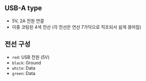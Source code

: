 ## USB-A type
+ 5V, 2A 전원 연결
+ 이중 코팅된 4색 전선 (각 전선은 연선 7가닥으로 직조되서 쉽게 끊어짐)

## 전선 구성
+ `red`: USB 전원 (5V) 
+ `black`: Ground
+ `white`: Data
+ `green`: Data
